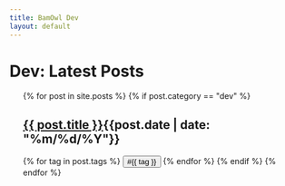 ```yaml
---
title: BamOwl Dev
layout: default
---
```

<link rel="stylesheet" href="/assets/css/category.css">

<h1>Dev: Latest Posts</h1>

<ul style="list-style:none;">
  {% for post in site.posts %}
  {% if post.category == "dev" %}
  <li>
      <h2><a href="{{ post.url }}">{{ post.title }}</a><span class="date">{{post.date |  date: "%m/%d/%Y"}}</span></h2>      
  </li>
  {% for tag in post.tags %}
    <a href="/search/?q={{tag}}"><button class="tag-button" role="button">#{{ tag }}</button></a>
  {% endfor %}
  {% endif %}
  {% endfor %}
</ul>